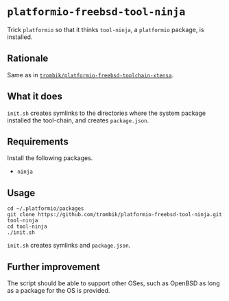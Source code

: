 # `platformio-freebsd-tool-ninja`

Trick `platformio` so that it thinks `tool-ninja`, a `platformio` package, is
installed.

## Rationale

Same as in
[`trombik/platformio-freebsd-toolchain-xtensa`](https://github.com/trombik/platformio-freebsd-toolchain-xtensa).


## What it does

`init.sh` creates symlinks to the directories where the system package
installed the tool-chain, and creates `package.json`.

## Requirements

Install the following packages.

- `ninja`

## Usage

```console
cd ~/.platformio/packages
git clone https://github.com/trombik/platformio-freebsd-tool-ninja.git tool-ninja
cd tool-ninja
./init.sh
```

`init.sh` creates symlinks and `package.json`.

## Further improvement

The script should be able to support other OSes, such as OpenBSD as long as a
package for the OS is provided.
